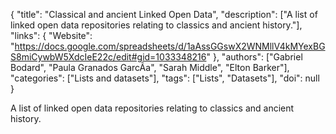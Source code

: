 {
  "title": "Classical and ancient Linked Open Data",
  "description": ["A list of linked open data repositories relating to classics and ancient history."],
  "links": {
    "Website": "https://docs.google.com/spreadsheets/d/1aAssGGswX2WNMllV4kMYexBGS8miCywbW5XdcIeE22c/edit#gid=1033348216"
  },
  "authors": ["Gabriel Bodard", "Paula Granados GarcÃ­a", "Sarah Middle", "Elton Barker"],
  "categories": ["Lists and datasets"],
  "tags": ["Lists", "Datasets"],
  "doi": null
}

<!-- Generated by csv2md.R – do not edit by hand -->

A list of linked open data repositories relating to classics and ancient history.